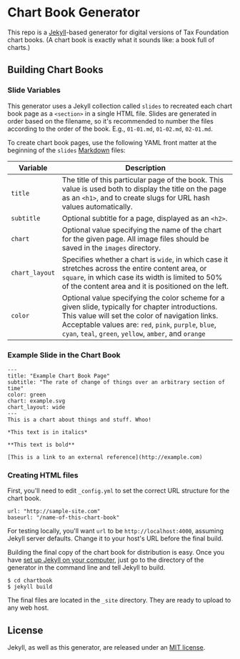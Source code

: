 # Chart Book Generator

This repo is a [Jekyll](http://jekyllrb.com/)-based generator for digital versions of Tax Foundation chart books. (A chart book is exactly what it sounds like: a book full of charts.)

## Building Chart Books

### Slide Variables

This generator uses a Jekyll collection called `slides` to recreated each chart book page as a `<section>` in a single HTML file. Slides are generated in order based on the filename, so it's recommended to number the files according to the order of the book. E.g., `01-01.md`, `01-02.md`, `02-01.md`.

To create chart book pages, use the following YAML front matter at the beginning of the `slides` [Markdown](https://help.github.com/articles/github-flavored-markdown/) files:

| Variable | Description |
| --- | --- |
| `title` | The title of this particular page of the book. This value is used both to display the title on the page as an `<h1>`, and to create slugs for URL hash values automatically. |
| `subtitle` | Optional subtitle for a page, displayed as an `<h2>`. |
| `chart` | Optional value specifying the name of the chart for the given page. All image files should be saved in the `images` directory. |
| `chart_layout` | Specifies whether a chart is `wide`, in which case it stretches across the entire content area, or `square`, in which case its width is limited to 50% of the content area and it is positioned on the left. |
| `color` | Optional value specifying the color scheme for a given slide, typically for chapter introductions. This value will set the color of navigation links. Acceptable values are: `red`, `pink`, `purple`, `blue`, `cyan`, `teal`, `green`, `yellow`, `amber`, and `orange` |

### Example Slide in the Chart Book

```
---
title: "Example Chart Book Page"
subtitle: "The rate of change of things over an arbitrary section of time"
color: green
chart: example.svg
chart_layout: wide
---
This is a chart about things and stuff. Whoo!

*This text is in italics*

**This text is bold**

[This is a link to an external reference](http://example.com)
```

### Creating HTML files

First, you'll need to edit `_config.yml` to set the correct URL structure for the chart book.

```
url: "http://sample-site.com"
baseurl: "/name-of-this-chart-book"
```

For testing locally, you'll want `url` to be `http://localhost:4000`, assuming Jekyll server defaults. Change it to your host's URL before the final build.

Building the final copy of the chart book for distribution is easy. Once you have [set up Jekyll on your computer](http://jekyllrb.com/docs/installation/), just go to the directory of the generator in the command line and tell Jekyll to build.

```
$ cd chartbook
$ jekyll build
```

The final files are located in the `_site` directory. They are ready to upload to any web host.

## License

Jekyll, as well as this generator, are released under an [MIT license](http://opensource.org/licenses/MIT).
